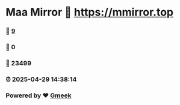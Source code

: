 # Maa Mirror :link: https://mmirror.top 
### :page_facing_up: [9](https://mmirror.top/tag.html) 
### :speech_balloon: 0 
### :hibiscus: 23499 
### :alarm_clock: 2025-04-29 14:38:14 
### Powered by :heart: [Gmeek](https://github.com/Meekdai/Gmeek)
